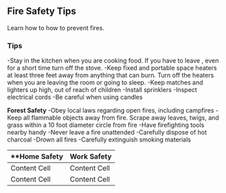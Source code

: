 ## Fire Safety Tips
Learn how to how to prevent fires.


### Tips

-Stay in the kitchen when you are cooking food. If you have to leave , even for a short time turn off the stove.
-Keep fixed and portable space heaters at least three feet away from anything that can burn. Turn off the heaters when you are leaving the room or going to sleep.
-Keep matches and lighters up high, out of reach of children
-Install sprinklers
-Inspect electrical cords
-Be careful when using candles

**Forest Safety**
-Obey local laws regarding open fires, including campfires
-Keep all flammable objects away from fire. Scrape away leaves, twigs, and grass within a 10 foot diameter circle from fire
-Have firefighting tools nearby handy
-Never leave a fire unattended 
-Carefully dispose of hot charcoal
-Drown all fires
-Carefully extinguish smoking materials


**Home Safety   | Work Safety
------------- | -------------
Content Cell  | Content Cell
Content Cell  | Content Cell



